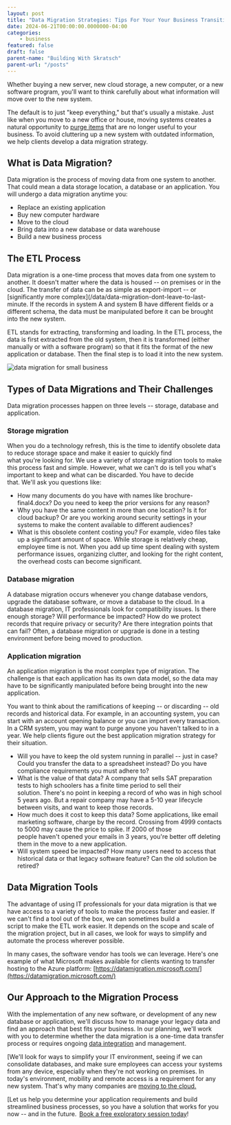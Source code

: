 ```yaml
---
layout: post
title: "Data Migration Strategies: Tips For Your Your Business Transition"
date: 2024-06-21T00:00:00.0000000-04:00
categories:
    - business
featured: false
draft: false
parent-name: "Building With Skratsch"
parent-url: "/posts"
---
```

Whether buying a new server, new cloud storage, a new computer, or a new
software program, you'll want to think carefully about what information
will move over to the new system.

The default is to just "keep everything," but that's usually a mistake.
Just like when you move to a new office or house, moving systems creates
a natural opportunity to [purge items](/business/digital-spring-cleaning) that are no longer useful to your business. To avoid
cluttering up a new system with outdated information, we help clients
develop a data migration strategy.

## What is Data Migration?

Data migration is the process of moving data from one system to another.
That could mean a data storage location, a database or an application.
You will undergo a data migration anytime you:

-   Replace an existing application
-   Buy new computer hardware
-   Move to the cloud
-   Bring data into a new database or data warehouse
-   Build a new business process

## The ETL Process

Data migration is a one-time process that moves data from one system to
another. It doesn't matter where the data is housed -- on premises or in
the cloud. The transfer of data can be as simple as export-import -- or
[significantly more complex](/data/data-migration-dont-leave-to-last-minute. If the records in system A and system B have different
fields or a different schema, the data must be manipulated before it can
be brought into the new system.

ETL stands for extracting, transforming and loading. In the ETL process,
the data is first extracted from the old system, then it is transformed
(either manually or with a software program) so that it fits the format
of the new application or database. Then the final step is to load it
into the new system.


![data migration for small business](/images/post/Data-Migration-1.jpg)

## Types of Data Migrations and Their Challenges

Data migration processes happen on three levels -- storage, database and
application.

### Storage migration

When you do a technology refresh, this is the time to identify obsolete
data to reduce storage space and make it easier to quickly find
what you're looking for. We use a
variety of storage migration tools to make this process fast and simple.
However, what we can't do is tell
you what's important to keep and what can be discarded.
You have to decide
that. We'll ask you questions
like:

-   How many documents do you have with names like
    brochure-final4.docx? Do you need to keep the prior versions for any
    reason?
-   Why you have the same content in more than one location? Is it for
    cloud backup? Or are you working around security settings in your
    systems to make the content available to different
    audiences?
-   What is this obsolete content costing you? For example, video files
    take up a significant amount of space. While storage is relatively
    cheap, employee time is not. When you add up time spent dealing with
    system performance issues, organizing clutter, and looking for the
    right content, the overhead costs can become
    significant.

### Database migration

A database migration occurs whenever you change database vendors,
upgrade the database software, or move a database to the cloud. In a
database migration, IT professionals look for compatibility issues. Is
there enough storage? Will performance be impacted? How do we protect
records that require privacy or security? Are there integration points
that can fail? Often, a database migration or upgrade is done in a
testing environment before being moved to production.

### Application migration

An application migration is the most complex type of migration. The
challenge is that each application has its own data
model, so the data may have to be significantly
manipulated before being brought into the new
application.

You want to think about the ramifications of keeping -- or discarding
-- old records and historical data. For example, in an accounting
system, you can start with an account opening balance or you can import
every transaction. In a CRM system, you may want to purge anyone
you haven't talked to in a year.
We help clients figure out the best application migration strategy for
their
situation.

-   Will you have to keep the old system running in parallel -- just in
    case? Could you transfer the data to a spreadsheet instead? Do you
    have compliance requirements you must adhere
    to?
-   What is the value of that data? A company that sells SAT
    preparation tests to high schoolers has a
    finite time period to sell
    their solution. There's no
    point in keeping a record of who was in high school 5 years ago. But
    a repair company may have a 5-10
    year lifecycle between visits, and want to keep
    those
    records.
-   How much does it cost to keep this data? Some applications, like
    email marketing software, charge by the record. Crossing from 4999
    contacts to 5000 may cause the price to spike. If 2000 of those
    people haven't opened your
    emails in 3 years, you're better off deleting them in the move to a
    new
    application.
-   Will system speed be impacted? How many users need to access that
    historical data or that legacy software feature? Can the old
    solution be
    retired?

## Data Migration Tools

The advantage of using IT professionals for your data migration is that
we have access to a variety of tools to make the process faster and
easier. If we can't find a tool
out of the box, we can sometimes build a
script to make the
ETL work easier. It depends on the
scope and scale of the migration project, but in all cases, we look for
ways to simplify and automate the process wherever
possible.

In many cases, the software vendor has tools we can
leverage. Here's one example of
what Microsoft makes available for clients wanting to transfer hosting
to the Azure platform:
[https://datamigration.microsoft.com/](https://datamigration.microsoft.com/)

## Our Approach to the Migration Process

With the implementation of any new software, or development of any new
database or
application, we'll discuss how to
manage your legacy data and find an approach that best fits your
business. In our
planning, we'll work with you to
determine whether the data migration is a one-time data transfer process
or requires ongoing [data integration](/software/why-have-integrated-business-software) and
management.

[We'll look for ways to simplify your IT environment,
seeing if we can consolidate databases, and make sure employees can
access your systems from any device, especially when they're not working
on premises. In today's environment, mobility and remote access is a
requirement for any new
system. That's why many companies
are [moving to the cloud.](/it-services/cloud-migration)

[Let us help you determine your application requirements and build
streamlined business processes, so you have a solution that works for
you now -- and in the future.  [Book a free exploratory session today](/explore)!
